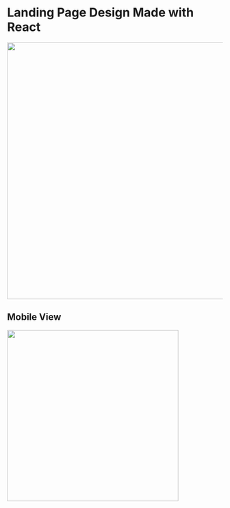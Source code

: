 <!-- @format -->

# Landing Page Design Made with React

<img src='/public/assets/ui-des.png' width='600' >

## Mobile View

<img src='/public/assets/ui-mob.png' height='400'>
